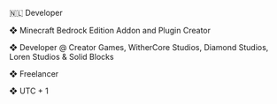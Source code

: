 🇳🇱 Developer

❖ Minecraft Bedrock Edition Addon and Plugin Creator

❖ Developer @ Creator Games, WitherCore Studios, Diamond Studios, Loren Studios & Solid Blocks

❖ Freelancer

❖ UTC + 1
